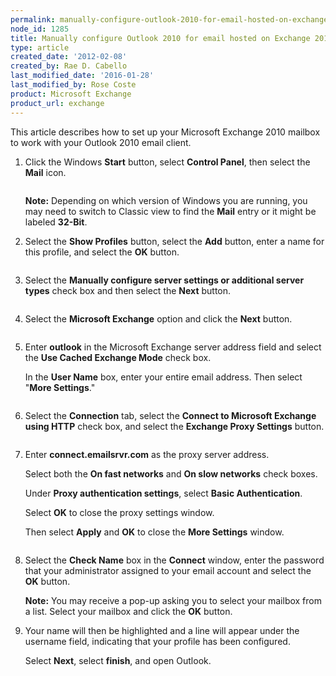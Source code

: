 ```yaml
---
permalink: manually-configure-outlook-2010-for-email-hosted-on-exchange-2010/
node_id: 1285
title: Manually configure Outlook 2010 for email hosted on Exchange 2010
type: article
created_date: '2012-02-08'
created_by: Rae D. Cabello
last_modified_date: '2016-01-28'
last_modified_by: Rose Coste
product: Microsoft Exchange
product_url: exchange
---
```


This article describes how to set up your
Microsoft Exchange 2010 mailbox
to work with your
Outlook 2010 email client.

1. Click the Windows **Start** button, select **Control Panel**, then select the
   **Mail** icon.

   <img src="{% asset_path exchange/manually-configure-outlook-2010-for-email-hosted-on-exchange-2010/(E%26A)Outlook2010ExchangeTwo.png %}" alt="" />

   **Note:** Depending on which version of Windows you are running, you may need
   to switch to Classic view to find the **Mail** entry or it might be
   labeled **32-Bit**.

2. Select the **Show Profiles** button, select the **Add** button,
   enter a name for this profile, and select the **OK** button.

   <img src="{% asset_path exchange/manually-configure-outlook-2010-for-email-hosted-on-exchange-2010/(E%26A)Outlook2010Exchange4.png %}" alt="" />

3. Select the **Manually configure server settings or additional server
   types** check box and then select the **Next** button.

   <img src="{% asset_path exchange/manually-configure-outlook-2010-for-email-hosted-on-exchange-2010/(E%26A)Outlook2010Exchange50.png %}" alt="" />

4. Select the **Microsoft Exchange** option and click
   the **Next** button.

   <img src="{% asset_path exchange/manually-configure-outlook-2010-for-email-hosted-on-exchange-2010/(E%26A)Outlook2010Exchange6.png %}" alt="" />

5. Enter **outlook** in the Microsoft Exchange server address field
   and select the **Use Cached Exchange Mode** check box.

   In the **User Name** box, enter your entire email address.
   Then select "**More Settings**."

   <img src="{% asset_path exchange/manually-configure-outlook-2010-for-email-hosted-on-exchange-2010/(E%26A)Outlook2010WithExchange2010.png %}" alt="" />

6. Select the **Connection** tab, select the **Connect to
   Microsoft Exchange** **using HTTP** check box, and select
   the **Exchange Proxy Settings** button.

   <img src="{% asset_path exchange/manually-configure-outlook-2010-for-email-hosted-on-exchange-2010/(E%26A)Outlook2010Exchange8.png %}" alt="" />

7. Enter **connect.emailsrvr.com** as the proxy server address.

   Select both the **On fast networks** and **On slow networks** check boxes.

   Under **Proxy authentication settings**, select **Basic
   Authentication**.  

   Select **OK** to close the proxy settings window.

   Then select **Apply** and **OK** to close the **More Settings** window.

   <img src="{% asset_path exchange/manually-configure-outlook-2010-for-email-hosted-on-exchange-2010/(E%26A)Outlook2010WithExchange20102.png %}" alt="" />

8. Select the **Check Name** box in the **Connect** window, enter the
   password that your
   administrator assigned to your
   email account and select the **OK** button.

   **Note:** You may receive a pop-up asking you to select your mailbox from a
   list. Select your mailbox and click the **OK** button.

9. Your name will then be highlighted and a line will appear under the
   username field, indicating that your profile has been configured.

   Select **Next**, select **finish**, and open Outlook.

   <img src="{% asset_path exchange/manually-configure-outlook-2010-for-email-hosted-on-exchange-2010/(E%26A)Outlook2010WithExchange20103.png %}" alt="" />
